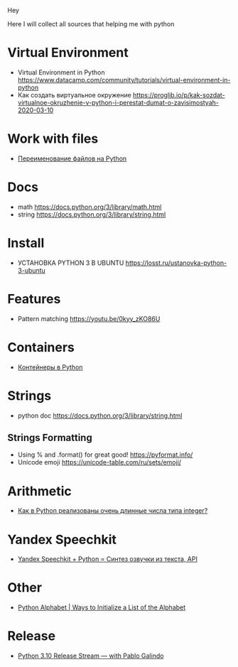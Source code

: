 Hey

Here I will collect all sources that helping me with python

# Virtual Environment

- Virtual Environment in Python https://www.datacamp.com/community/tutorials/virtual-environment-in-python
- Как создать виртуальное окружение https://proglib.io/p/kak-sozdat-virtualnoe-okruzhenie-v-python-i-perestat-dumat-o-zavisimostyah-2020-03-10

# Work with files

- [Переименование файлов на Python](https://www.youtube.com/watch?v=X1rlGMs7E3k&t=114s)

# Docs
- math https://docs.python.org/3/library/math.html
- string https://docs.python.org/3/library/string.html

# Install
- УСТАНОВКА PYTHON 3 В UBUNTU https://losst.ru/ustanovka-python-3-ubuntu

# Features
- Pattern matching https://youtu.be/0kyy_zKO86U

# Containers

- [Контейнеры в Python](https://youtu.be/Ms3d6M2GjwI)

# Strings
- python doc https://docs.python.org/3/library/string.html
## Strings Formatting
- Using % and .format() for great good! https://pyformat.info/
- Unicode emoji https://unicode-table.com/ru/sets/emoji/

# Arithmetic
- [Как в Python реализованы очень длинные числа типа integer?](https://habr.com/ru/company/otus/blog/489258/)

# Yandex Speechkit
- [Yandex Speechkit + Python = Синтез озвучки из текста, API](https://youtu.be/X9tDjQitINI)

# Other
- [Python Alphabet | Ways to Initialize a List of the Alphabet](https://www.pythonpool.com/python-alphabet/)

# Release

- [Python 3.10 Release Stream — with Pablo Galindo](https://youtu.be/AHT2l3hcIJg)


